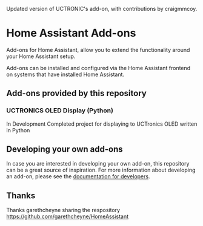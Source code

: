 Updated version of UCTRONIC's add-on, with contributions by craigmmcoy.

# Home Assistant Add-ons

Add-ons for Home Assistant, allow you to extend the functionality around your Home Assistant setup.

Add-ons can be installed and configured via the Home Assistant frontend on systems that have installed Home Assistant.

## Add-ons provided by this repository

### UCTRONICS OLED Display (Python)
In Development
Completed project for displaying to UCTronics OLED written in Python

## Developing your own add-ons
In case you are interested in developing your own add-on, this repository can be a great source of inspiration. For more information about developing an add-on, please see the [documentation for developers](https://developers.home-assistant.io/docs/add-ons/).

## Thanks

Thanks garethcheyne sharing the respository https://github.com/garethcheyne/HomeAssistant